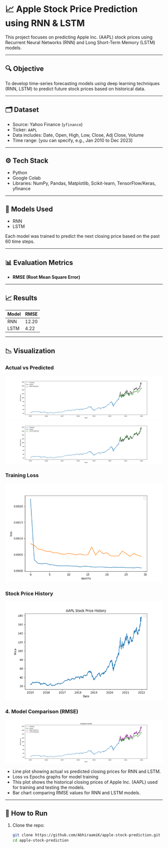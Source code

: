 # 📈 Apple Stock Price Prediction using RNN & LSTM

This project focuses on predicting Apple Inc. (AAPL) stock prices using Recurrent Neural Networks (RNN) and Long Short-Term Memory (LSTM) models.

---

## 🔍 Objective

To develop time-series forecasting models using deep learning techniques (RNN, LSTM) to predict future stock prices based on historical data.

---

## 🗂️ Dataset

- Source: Yahoo Finance (`yfinance`)
- Ticker: `AAPL`
- Data includes: Date, Open, High, Low, Close, Adj Close, Volume
- Time range: [you can specify, e.g., Jan 2010 to Dec 2023]

---

## ⚙️ Tech Stack

- Python
- Google Colab
- Libraries: NumPy, Pandas, Matplotlib, Scikit-learn, TensorFlow/Keras, yfinance

---

## 🧠 Models Used

- RNN
- LSTM

Each model was trained to predict the next closing price based on the past 60 time steps.

---

## 📊 Evaluation Metrics

- **RMSE (Root Mean Square Error)**

---

## 📈 Results

| Model |  RMSE  | 
|-------|--------|
| RNN   |  12.20 | 
| LSTM  |  4.22  | 

---

## 📉 Visualization

### Actual vs Predicted

![Prediction vs Actual](images_1/predicted_vs_actual_RNN.png)
![Prediction vs Actual](images_1/predicted_vs_actual_LSTM.png)

### Training Loss

![Training Loss](images_1/loss_curve.png)

### Stock Price History

![Stock Price History](images_1/stock_price_history.png)

### 4. Model Comparison (RMSE)

![Model Comparison](images_1/compare_results.png)

- Line plot showing actual vs predicted closing prices for RNN and LSTM.
- Loss vs Epochs graphs for model training
- This plot shows the historical closing prices of Apple Inc. (AAPL) used for training and testing the models.
- Bar chart comparing RMSE values for RNN and LSTM models.
---


## 🧪 How to Run

1. Clone the repo:
   ```bash
   git clone https://github.com/AbhiraamiK/apple-stock-prediction.git
   cd apple-stock-prediction
